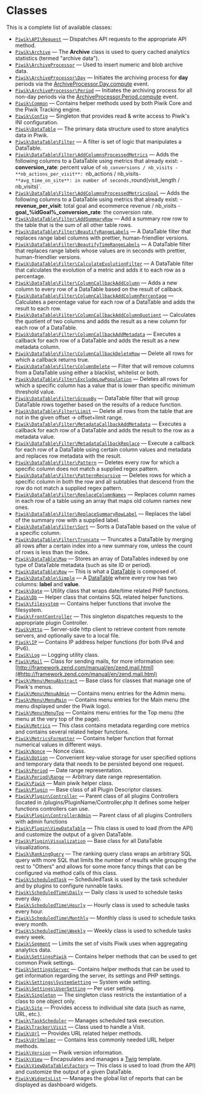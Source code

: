 Classes
=======

This is a complete list of available classes:

- [`Piwik\API\Request`](Piwik/API/Request.md) &mdash; Dispatches API requests to the appropriate API method.
- [`Piwik\Archive`](Piwik/Archive.md) &mdash; The **Archive** class is used to query cached analytics statistics (termed &quot;archive data&quot;).
- [`Piwik\ArchiveProcessor`](Piwik/ArchiveProcessor.md) &mdash; Used to insert numeric and blob archive data.
- [`Piwik\ArchiveProcessor\Day`](Piwik/ArchiveProcessor/Day.md) &mdash; Initiates the archiving process for **day** periods via the [ArchiveProcessor.Day.compute](#) event.
- [`Piwik\ArchiveProcessor\Period`](Piwik/ArchiveProcessor/Period.md) &mdash; Initiates the archiving process for all non-day periods via the [ArchiveProcessor.Period.compute](#) event.
- [`Piwik\Common`](Piwik/Common.md) &mdash; Contains helper methods used by both Piwik Core and the Piwik Tracking engine.
- [`Piwik\Config`](Piwik/Config.md) &mdash; Singleton that provides read &amp; write access to Piwik&#039;s INI configuration.
- [`Piwik\DataTable`](Piwik/DataTable.md) &mdash; The primary data structure used to store analytics data in Piwik.
- [`Piwik\DataTable\Filter`](Piwik/DataTable/Filter.md) &mdash; A filter is set of logic that manipulates a DataTable.
- [`Piwik\DataTable\Filter\AddColumnsProcessedMetrics`](Piwik/DataTable/Filter/AddColumnsProcessedMetrics.md) &mdash; Adds the following columns to a DataTable using metrics that already exist:  - **conversion_rate**: percent value of `nb_conversions / nb_visits - **nb_actions_per_visit**: `nb_actions / nb_visits` - **avg_time_on_site**: in number of seconds, `round(visit_length / nb_visits)`.
- [`Piwik\DataTable\Filter\AddColumnsProcessedMetricsGoal`](Piwik/DataTable/Filter/AddColumnsProcessedMetricsGoal.md) &mdash; Adds the following columns to a DataTable using metrics that already exist:  - **revenue_per_visit**: total goal and ecommerce revenue / nb_visits - **goal_%idGoal%_conversion_rate**: the conversion rate.
- [`Piwik\DataTable\Filter\AddSummaryRow`](Piwik/DataTable/Filter/AddSummaryRow.md) &mdash; Add a summary row row to the table that is the sum of all other table rows.
- [`Piwik\DataTable\Filter\BeautifyRangeLabels`](Piwik/DataTable/Filter/BeautifyRangeLabels.md) &mdash; A DataTable filter that replaces range label columns with prettier, human-friendlier versions.
- [`Piwik\DataTable\Filter\BeautifyTimeRangeLabels`](Piwik/DataTable/Filter/BeautifyTimeRangeLabels.md) &mdash; A DataTable filter that replaces range labels whose values are in seconds with prettier, human-friendlier versions.
- [`Piwik\DataTable\Filter\CalculateEvolutionFilter`](Piwik/DataTable/Filter/CalculateEvolutionFilter.md) &mdash; A DataTable filter that calculates the evolution of a metric and adds it to each row as a percentage.
- [`Piwik\DataTable\Filter\ColumnCallbackAddColumn`](Piwik/DataTable/Filter/ColumnCallbackAddColumn.md) &mdash; Adds a new column to every row of a DataTable based on the result of callback.
- [`Piwik\DataTable\Filter\ColumnCallbackAddColumnPercentage`](Piwik/DataTable/Filter/ColumnCallbackAddColumnPercentage.md) &mdash; Calculates a percentage value for each row of a DataTable and adds the result to each row.
- [`Piwik\DataTable\Filter\ColumnCallbackAddColumnQuotient`](Piwik/DataTable/Filter/ColumnCallbackAddColumnQuotient.md) &mdash; Calculates the quotient of two columns and adds the result as a new column for each row of a DataTable.
- [`Piwik\DataTable\Filter\ColumnCallbackAddMetadata`](Piwik/DataTable/Filter/ColumnCallbackAddMetadata.md) &mdash; Executes a callback for each row of a DataTable and adds the result as a new metadata column.
- [`Piwik\DataTable\Filter\ColumnCallbackDeleteRow`](Piwik/DataTable/Filter/ColumnCallbackDeleteRow.md) &mdash; Delete all rows for which a callback returns true.
- [`Piwik\DataTable\Filter\ColumnDelete`](Piwik/DataTable/Filter/ColumnDelete.md) &mdash; Filter that will remove columns from a DataTable using either a blacklist, whitelist or both.
- [`Piwik\DataTable\Filter\ExcludeLowPopulation`](Piwik/DataTable/Filter/ExcludeLowPopulation.md) &mdash; Deletes all rows for which a specific column has a value that is lower than specific minimum threshold value.
- [`Piwik\DataTable\Filter\GroupBy`](Piwik/DataTable/Filter/GroupBy.md) &mdash; DataTable filter that will group DataTable rows together based on the results of a reduce function.
- [`Piwik\DataTable\Filter\Limit`](Piwik/DataTable/Filter/Limit.md) &mdash; Delete all rows from the table that are not in the given offset -&gt; offset+limit range.
- [`Piwik\DataTable\Filter\MetadataCallbackAddMetadata`](Piwik/DataTable/Filter/MetadataCallbackAddMetadata.md) &mdash; Executes a callback for each row of a DataTable and adds the result to the row as a metadata value.
- [`Piwik\DataTable\Filter\MetadataCallbackReplace`](Piwik/DataTable/Filter/MetadataCallbackReplace.md) &mdash; Execute a callback for each row of a DataTable using certain column values and metadata and replaces row metadata with the result.
- [`Piwik\DataTable\Filter\Pattern`](Piwik/DataTable/Filter/Pattern.md) &mdash; Deletes every row for which a specific column does not match a supplied regex pattern.
- [`Piwik\DataTable\Filter\PatternRecursive`](Piwik/DataTable/Filter/PatternRecursive.md) &mdash; Deletes rows for which a specific column in both the row and all subtables that descend from the row do not match a supplied regex pattern.
- [`Piwik\DataTable\Filter\ReplaceColumnNames`](Piwik/DataTable/Filter/ReplaceColumnNames.md) &mdash; Replaces column names in each row of a table using an array that maps old column names new ones.
- [`Piwik\DataTable\Filter\ReplaceSummaryRowLabel`](Piwik/DataTable/Filter/ReplaceSummaryRowLabel.md) &mdash; Replaces the label of the summary row with a supplied label.
- [`Piwik\DataTable\Filter\Sort`](Piwik/DataTable/Filter/Sort.md) &mdash; Sorts a DataTable based on the value of a specific column.
- [`Piwik\DataTable\Filter\Truncate`](Piwik/DataTable/Filter/Truncate.md) &mdash; Truncates a DataTable by merging all rows after a certain index into a new summary row, unless the count of rows is less than the index.
- [`Piwik\DataTable\Map`](Piwik/DataTable/Map.md) &mdash; Stores an array of DataTables indexed by one type of DataTable metadata (such as site ID or period).
- [`Piwik\DataTable\Row`](Piwik/DataTable/Row.md) &mdash; This is what a [DataTable](#) is composed of.
- [`Piwik\DataTable\Simple`](Piwik/DataTable/Simple.md) &mdash; A [DataTable](#) where every row has two columns: **label** and **value**.
- [`Piwik\Date`](Piwik/Date.md) &mdash; Utility class that wraps date/time related PHP functions.
- [`Piwik\Db`](Piwik/Db.md) &mdash; Helper class that contains SQL related helper functions.
- [`Piwik\Filesystem`](Piwik/Filesystem.md) &mdash; Contains helper functions that involve the filesystem.
- [`Piwik\FrontController`](Piwik/FrontController.md) &mdash; This singleton dispatches requests to the appropriate plugin Controller.
- [`Piwik\Http`](Piwik/Http.md) &mdash; Server-side http client to retrieve content from remote servers, and optionally save to a local file.
- [`Piwik\IP`](Piwik/IP.md) &mdash; Contains IP address helper functions (for both IPv4 and IPv6).
- [`Piwik\Log`](Piwik/Log.md) &mdash; Logging utility class.
- [`Piwik\Mail`](Piwik/Mail.md) &mdash; Class for sending mails, for more information see: [http://framework.zend.com/manual/en/zend.mail.html](#http://framework.zend.com/manual/en/zend.mail.html)
- [`Piwik\Menu\MenuAbstract`](Piwik/Menu/MenuAbstract.md) &mdash; Base class for classes that manage one of Piwik&#039;s menus.
- [`Piwik\Menu\MenuAdmin`](Piwik/Menu/MenuAdmin.md) &mdash; Contains menu entries for the Admin menu.
- [`Piwik\Menu\MenuMain`](Piwik/Menu/MenuMain.md) &mdash; Contains menu entries for the Main menu (the menu displayed under the Piwik logo).
- [`Piwik\Menu\MenuTop`](Piwik/Menu/MenuTop.md) &mdash; Contains menu entries for the Top menu (the menu at the very top of the page).
- [`Piwik\Metrics`](Piwik/Metrics.md) &mdash; This class contains metadata regarding core metrics and contains several related helper functions.
- [`Piwik\MetricsFormatter`](Piwik/MetricsFormatter.md) &mdash; Contains helper function that format numerical values in different ways.
- [`Piwik\Nonce`](Piwik/Nonce.md) &mdash; Nonce class.
- [`Piwik\Option`](Piwik/Option.md) &mdash; Convenient key-value storage for user specified options and temporary data that needs to be persisted beyond one request.
- [`Piwik\Period`](Piwik/Period.md) &mdash; Date range representation.
- [`Piwik\Period\Range`](Piwik/Period/Range.md) &mdash; Arbitrary date range representation.
- [`Piwik\Piwik`](Piwik/Piwik.md) &mdash; Main piwik helper class.
- [`Piwik\Plugin`](Piwik/Plugin.md) &mdash; Base class of all Plugin Descriptor classes.
- [`Piwik\Plugin\Controller`](Piwik/Plugin/Controller.md) &mdash; Parent class of all plugins Controllers (located in /plugins/PluginName/Controller.php It defines some helper functions controllers can use.
- [`Piwik\Plugin\ControllerAdmin`](Piwik/Plugin/ControllerAdmin.md) &mdash; Parent class of all plugins Controllers with admin functions
- [`Piwik\Plugin\ViewDataTable`](Piwik/Plugin/ViewDataTable.md) &mdash; This class is used to load (from the API) and customize the output of a given DataTable.
- [`Piwik\Plugin\Visualization`](Piwik/Plugin/Visualization.md) &mdash; Base class for all DataTable visualizations.
- [`Piwik\RankingQuery`](Piwik/RankingQuery.md) &mdash; The ranking query class wraps an arbitrary SQL query with more SQL that limits the number of results while grouping the rest to &quot;Others&quot; and allows for some more fancy things that can be configured via method calls of this class.
- [`Piwik\ScheduledTask`](Piwik/ScheduledTask.md) &mdash; ScheduledTask is used by the task scheduler and by plugins to configure runnable tasks.
- [`Piwik\ScheduledTime\Daily`](Piwik/ScheduledTime/Daily.md) &mdash; Daily class is used to schedule tasks every day.
- [`Piwik\ScheduledTime\Hourly`](Piwik/ScheduledTime/Hourly.md) &mdash; Hourly class is used to schedule tasks every hour.
- [`Piwik\ScheduledTime\Monthly`](Piwik/ScheduledTime/Monthly.md) &mdash; Monthly class is used to schedule tasks every month.
- [`Piwik\ScheduledTime\Weekly`](Piwik/ScheduledTime/Weekly.md) &mdash; Weekly class is used to schedule tasks every week.
- [`Piwik\Segment`](Piwik/Segment.md) &mdash; Limits the set of visits Piwik uses when aggregating analytics data.
- [`Piwik\SettingsPiwik`](Piwik/SettingsPiwik.md) &mdash; Contains helper methods that can be used to get common Piwik settings.
- [`Piwik\SettingsServer`](Piwik/SettingsServer.md) &mdash; Contains helper methods that can be used to get information regarding the server, its settings and PHP settings.
- [`Piwik\Settings\SystemSetting`](Piwik/Settings/SystemSetting.md) &mdash; System wide setting.
- [`Piwik\Settings\UserSetting`](Piwik/Settings/UserSetting.md) &mdash; Per user setting.
- [`Piwik\Singleton`](Piwik/Singleton.md) &mdash; The singleton class restricts the instantiation of a class to one object only.
- [`Piwik\Site`](Piwik/Site.md) &mdash; Provides access to individual site data (such as name, URL, etc.).
- [`Piwik\TaskScheduler`](Piwik/TaskScheduler.md) &mdash; Manages scheduled task execution.
- [`Piwik\Tracker\Visit`](Piwik/Tracker/Visit.md) &mdash; Class used to handle a Visit.
- [`Piwik\Url`](Piwik/Url.md) &mdash; Provides URL related helper methods.
- [`Piwik\UrlHelper`](Piwik/UrlHelper.md) &mdash; Contains less commonly needed URL helper methods.
- [`Piwik\Version`](Piwik/Version.md) &mdash; Piwik version information.
- [`Piwik\View`](Piwik/View.md) &mdash; Encapsulates and manages a [Twig](http://twig.sensiolabs.org/) template.
- [`Piwik\ViewDataTable\Factory`](Piwik/ViewDataTable/Factory.md) &mdash; This class is used to load (from the API) and customize the output of a given DataTable.
- [`Piwik\WidgetsList`](Piwik/WidgetsList.md) &mdash; Manages the global list of reports that can be displayed as dashboard widgets.
